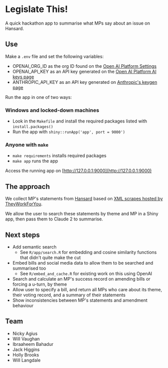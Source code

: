 # Legislate This!

A quick hackathon app to summarise what MPs say about an issue on Hansard.

## Use

Make a `.env` file and set the following variables:

  * OPENAI_ORG_ID as the org ID found on the [Open AI Platform Settings](https://platform.openai.com/account/org-settings)
  * OPENAI_API_KEY as an API key generated on the [Open AI Platform AI keys page](https://platform.openai.com/account/api-keys)
  * ANTHROPIC_API_KEY as an API key generated on [Anthropic's keygen page](https://console.anthropic.com/account/keys)
  
Run the app in one of two ways:

### Windows and locked-down machines

* Look in the `Makefile` and install the required packages listed with `install.packages()`
* Run the app with `shiny::runApp('app', port = 9000')`

### Anyone with `make`

* `make requirements` installs required packages
* `make app` runs the app

Access the running app on [http://127.0.0.1:9000](http://127.0.0.1:9000)

## The approach

We collect MP's statements from [Hansard](https://hansard.parliament.uk) based on [XML scrapes hosted by TheyWorkForYou](https://www.theyworkforyou.com/pwdata/scrapedxml/debates/).

We allow the user to search these statements by theme and MP in a Shiny app, then pass them to Claude 2 to summarise.

## Next steps

* Add semantic search
  * See `R/app/search.R` for embedding and cosine similarity functions that didn't quite make the cut
* Embed bills and social media data to allow them to be searched and summarised too
  * See `R/embed_and_cache.R` for existing work on this using OpenAI
* Search and calculate an MP's success record on amending bills or forcing a u-turn, by theme
* Allow user to specify a bill, and return all MPs who care about its theme, their voting record, and a summary of their statements
* Show inconsistencies between MP's statements and amendment behaviour

## Team

* Nicky Agius
* Will Vaughan
* Ibraaheem Bahadur
* Jack Higgins
* Holly Brooks
* Will Langdale
